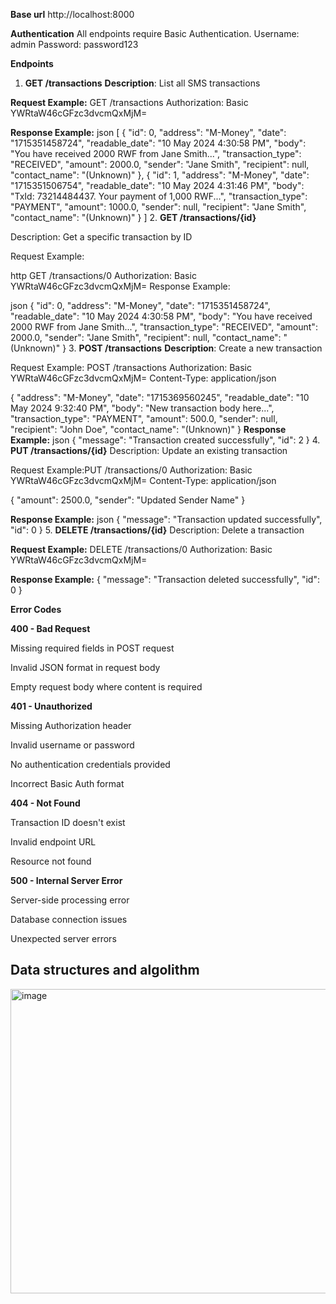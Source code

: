 **Base url**
http://localhost:8000

**Authentication**
All endpoints require Basic Authentication.
Username: admin
Password: password123

**Endpoints**
1. **GET /transactions**
   **Description**: List all SMS transactions

**Request Example:**
GET /transactions
Authorization: Basic YWRtaW46cGFzc3dvcmQxMjM=

**Response Example:**
json
[
  {
    "id": 0,
    "address": "M-Money",
    "date": "1715351458724",
    "readable_date": "10 May 2024 4:30:58 PM",
    "body": "You have received 2000 RWF from Jane Smith...",
    "transaction_type": "RECEIVED",
    "amount": 2000.0,
    "sender": "Jane Smith",
    "recipient": null,
    "contact_name": "(Unknown)"
  },
  {
    "id": 1,
    "address": "M-Money",
    "date": "1715351506754",
    "readable_date": "10 May 2024 4:31:46 PM",
    "body": "TxId: 73214484437. Your payment of 1,000 RWF...",
    "transaction_type": "PAYMENT",
    "amount": 1000.0,
    "sender": null,
    "recipient": "Jane Smith",
    "contact_name": "(Unknown)"
  }
]
2. **GET /transactions/{id}**

Description: Get a specific transaction by ID

Request Example:

http
GET /transactions/0
Authorization: Basic YWRtaW46cGFzc3dvcmQxMjM=
Response Example:

json
{
  "id": 0,
  "address": "M-Money",
  "date": "1715351458724",
  "readable_date": "10 May 2024 4:30:58 PM",
  "body": "You have received 2000 RWF from Jane Smith...",
  "transaction_type": "RECEIVED",
  "amount": 2000.0,
  "sender": "Jane Smith",
  "recipient": null,
  "contact_name": "(Unknown)"
}
3. **POST /transactions**
**Description**: Create a new transaction

Request Example:
POST /transactions
Authorization: Basic YWRtaW46cGFzc3dvcmQxMjM=
Content-Type: application/json

{
  "address": "M-Money",
  "date": "1715369560245",
  "readable_date": "10 May 2024 9:32:40 PM",
  "body": "New transaction body here...",
  "transaction_type": "PAYMENT",
  "amount": 500.0,
  "sender": null,
  "recipient": "John Doe",
  "contact_name": "(Unknown)"
}
**Response Example:**
json
{
  "message": "Transaction created successfully",
  "id": 2
}
4. **PUT /transactions/{id}**
Description: Update an existing transaction

Request Example:PUT /transactions/0
Authorization: Basic YWRtaW46cGFzc3dvcmQxMjM=
Content-Type: application/json

{
  "amount": 2500.0,
  "sender": "Updated Sender Name"
}

**Response Example:**
json
{
  "message": "Transaction updated successfully",
  "id": 0
}
5. **DELETE /transactions/{id}**
Description: Delete a transaction

**Request Example:**
DELETE /transactions/0
Authorization: Basic YWRtaW46cGFzc3dvcmQxMjM=

**Response Example:**
{
  "message": "Transaction deleted successfully",
  "id": 0
}

**Error Codes**

**400 - Bad Request**

Missing required fields in POST request

Invalid JSON format in request body

Empty request body where content is required

**401 - Unauthorized**

Missing Authorization header

Invalid username or password

No authentication credentials provided

Incorrect Basic Auth format

**404 - Not Found**

Transaction ID doesn't exist

Invalid endpoint URL

Resource not found

**500 - Internal Server Error**

Server-side processing error

Database connection issues

Unexpected server errors

## Data structures and algolithm 
<img width="842" height="487" alt="image" src="https://github.com/user-attachments/assets/0e4261d9-e2ed-43ea-b312-7d25e3240bc6" />
